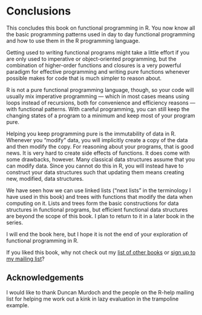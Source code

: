 
# Conclusions

This concludes this book on functional programming in R. You now know all the basic programming patterns used in day to day functional programming and how to use them in the R programming language.

Getting used to writing functional programs might take a little effort if you are only used to imperative or object-oriented programming, but the combination of higher-order functions and closures is a very powerful paradigm for effective programming and writing pure functions whenever possible makes for code that is much simpler to reason about.

R is not a pure functional programming language, though, so your code will usually mix imperative programming — which in most cases means using loops instead of recursions, both for convenience and efficiency reasons — with functional patterns. With careful programming, you can still keep the changing states of a program to a minimum and keep most of your program pure.

Helping you keep programming pure is the immutability of data in R. Whenever you “modify” data, you will implicitly create a copy of the data and then modify the copy. For reasoning about your programs, that is good news. It is very hard to create side effects of functions. It does come with some drawbacks, however. Many classical data structures assume that you can modify data. Since you cannot do this in R, you will instead have to construct your data structures such that updating them means creating new, modified, data structures.

We have seen how we can use linked lists (“next lists” in the terminology I have used in this book) and trees with functions that modify the data when computing on it. Lists and trees form the basic constructions for data structures in functional programs, but efficient functional data structures are beyond the scope of this book. I plan to return to it in a later book in the series.

I will end the book here, but I hope it is not the end of your exploration of functional programming in R.

If you liked this book, why not check out my [list of other books](http://wp.me/P9B2l-DN) or 
[sign up to my mailing list](http://eepurl.com/cwIbR5)?


## Acknowledgements

I would like to thank Duncan Murdoch and the people on the R-help mailing list for helping me work out a kink in lazy evaluation in the trampoline example.